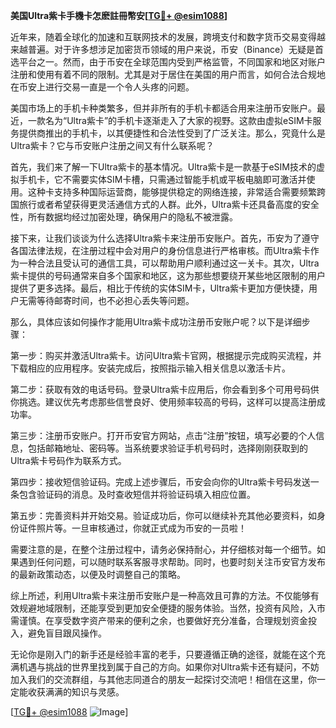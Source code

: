 **美国Ultra紫卡手機卡怎麽註冊幣安[[TG💪+ @esim1088](https://t.me/s/esim1088)]**

近年来，随着全球化的加速和互联网技术的发展，跨境支付和数字货币交易变得越来越普遍。对于许多想涉足加密货币领域的用户来说，币安（Binance）无疑是首选平台之一。然而，由于币安在全球范围内受到严格监管，不同国家和地区对账户注册和使用有着不同的限制。尤其是对于居住在美国的用户而言，如何合法合规地在币安上进行交易一直是一个令人头疼的问题。

美国市场上的手机卡种类繁多，但并非所有的手机卡都适合用来注册币安账户。最近，一款名为“Ultra紫卡”的手机卡逐渐走入了大家的视野。这款由虚拟eSIM卡服务提供商推出的手机卡，以其便捷性和合法性受到了广泛关注。那么，究竟什么是Ultra紫卡？它与币安账户注册之间又有什么联系呢？

首先，我们来了解一下Ultra紫卡的基本情况。Ultra紫卡是一款基于eSIM技术的虚拟手机卡，它不需要实体SIM卡槽，只需通过智能手机或平板电脑即可激活并使用。这种卡支持多种国际运营商，能够提供稳定的网络连接，非常适合需要频繁跨国旅行或者希望获得更灵活通信方式的人群。此外，Ultra紫卡还具备高度的安全性，所有数据均经过加密处理，确保用户的隐私不被泄露。

接下来，让我们谈谈为什么选择Ultra紫卡来注册币安账户。首先，币安为了遵守各国法律法规，在注册过程中会对用户的身份信息进行严格审核。而Ultra紫卡作为一种合法且受认可的通信工具，可以帮助用户顺利通过这一关卡。其次，Ultra紫卡提供的号码通常来自多个国家和地区，这为那些想要绕开某些地区限制的用户提供了更多选择。最后，相比于传统的实体SIM卡，Ultra紫卡更加方便快捷，用户无需等待邮寄时间，也不必担心丢失等问题。

那么，具体应该如何操作才能用Ultra紫卡成功注册币安账户呢？以下是详细步骤：

第一步：购买并激活Ultra紫卡。访问Ultra紫卡官网，根据提示完成购买流程，并下载相应的应用程序。安装完成后，按照指示输入相关信息以激活卡片。

第二步：获取有效的电话号码。登录Ultra紫卡应用后，你会看到多个可用号码供你挑选。建议优先考虑那些信誉良好、使用频率较高的号码，这样可以提高注册成功率。

第三步：注册币安账户。打开币安官方网站，点击“注册”按钮，填写必要的个人信息，包括邮箱地址、密码等。当系统要求验证手机号码时，选择刚刚获取到的Ultra紫卡号码作为联系方式。

第四步：接收短信验证码。完成上述步骤后，币安会向你的Ultra紫卡号码发送一条包含验证码的消息。及时查收短信并将验证码填入相应位置。

第五步：完善资料并开始交易。验证成功后，你可以继续补充其他必要资料，如身份证件照片等。一旦审核通过，你就正式成为币安的一员啦！

需要注意的是，在整个注册过程中，请务必保持耐心，并仔细核对每一个细节。如果遇到任何问题，可以随时联系客服寻求帮助。同时，也要时刻关注币安官方发布的最新政策动态，以便及时调整自己的策略。

综上所述，利用Ultra紫卡来注册币安账户是一种高效且可靠的方法。不仅能够有效规避地域限制，还能享受到更加安全便捷的服务体验。当然，投资有风险，入市需谨慎。在享受数字资产带来的便利之余，也要做好充分准备，合理规划资金投入，避免盲目跟风操作。

无论你是刚入门的新手还是经验丰富的老手，只要遵循正确的途径，就能在这个充满机遇与挑战的世界里找到属于自己的方向。如果你对Ultra紫卡还有疑问，不妨加入我们的交流群组，与其他志同道合的朋友一起探讨交流吧！相信在这里，你一定能收获满满的知识与灵感。

[[TG💪+ @esim1088](https://t.me/s/esim1088) ![Image](https://i.postimg.cc/4NQfJmqS/Snipaste-2025-05-13-00-14-12.png)]